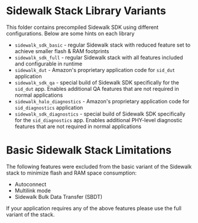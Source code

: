 # Sidewalk Stack Library Variants

This folder contains precompiled Sidewalk SDK using different configurations. Below are some hints on each library

- `sidewalk_sdk_basic` - regular Sidewalk stack with reduced feature set to achieve smaller flash & RAM footprints
- `sidewalk_sdk_full` - regular Sidewalk stack with all features included and configurable in runtime
- `sidewalk_dut` - Amazon's proprietary application code for `sid_dut` application
- `sidewalk_sdk_qa` - special build of Sidewalk SDK specifically for the `sid_dut` app. Enables additional QA features that are not required in normal applications
- `sidewalk_halo_diagnostics` - Amazon's proprietary application code for `sid_diagnostics` application
- `sidewalk_sdk_diagnostics` - special build of Sidewalk SDK specifically for the `sid_diagnostics` app. Enables additional PHY-level diagnostic features that are not required in normal applications

# Basic Sidewalk Stack Limitations

The following features were excluded from the basic variant of the Sidewalk stack to minimize flash and RAM space consumption:
- Autoconnect
- Multilink mode
- Sidewalk Bulk Data Transfer (SBDT)

If your application requires any of the above features please use the full variant of the stack.
